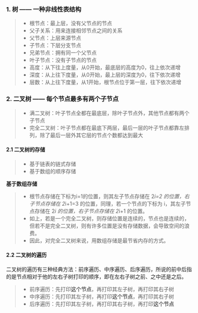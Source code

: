 ### 1. 树 —— 一种非线性表结构

> * 根节点：最上层，没有父节点的节点
> * 父子关系：用来连接相邻节点之间的关系
> * 父节点：上层来源节点
> * 子节点：下层分支节点
> * 兄弟节点：拥有同一个父节点
> * 叶子节点：没有子节点的节点
> * 高度：从下往上度量，从0开始，最底层的高度为0，往上依次递增
> * 深度：从上往下度量，从0开始，最上层的深度为0，往下依次递增
> * 层数：从上往下度量，从1开始，根节点位于第一层，往下依次递增

### 2. 二叉树 —— 每个节点最多有两个子节点
> * 满二叉树：叶子节点全都在最底层，除叶子节点外，其他节点都有两个子节点
> * 完全二叉树：叶子节点都在最底下两层，最后一层的叶子节点都靠左排列，除了最后一层外其它层的节点个数都达到最大

#### 2.1 二叉树的存储
> * 基于链表的链式存储
> * 基于数组的顺序存储

**基于数组存储**
> * 根节点存储在下标为i=1的位置，则其左子节点存储在 2*i=2 的位置，右子节点存储在 2*i+1=3 的位置，同理，若一个节点的下标为 i，其左子节点存储在 2*i 的位置，右子节点存储在 2*i+1 的位置。
> * 如上，若是一个完全二叉树，则存储位置是连续的，节点也是连续的，但若不是完全二叉树，则有许多位置是没有存储数据，会导致空间的浪费。
> * 因此，对完全二叉树来说，用数组存储是最节省内存的方式。

#### 2.2 二叉树的遍历
二叉树的遍历有三种经典方法：前序遍历、中序遍历、后序遍历，所说的前中后指的是节点相对于他的左右子树打印的顺序，即在左右子树之前、之中还是之后。
> * 前序遍历：先打印**这个节点**，再打印其左子树，再打印其右子树
> * 中序遍历：先打印其左子树，再打印**这个节点**，再打印其右子树
> * 后序遍历：先打印其左子树，再打印其右子树，再打印**这个节点**

